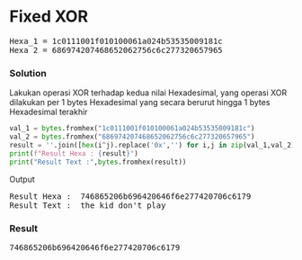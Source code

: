 <h1><b>Fixed XOR</h1></b>
<pre>
Hexa_1 = 1c0111001f010100061a024b53535009181c
Hexa_2 = 686974207468652062756c6c277320657965
</pre>
</b><h3>Solution</h3></b>
<p>Lakukan operasi XOR terhadap kedua nilai Hexadesimal, yang operasi XOR dilakukan per 1 bytes Hexadesimal yang secara berurut hingga 1 bytes Hexadesimal terakhir</p>

```python
val_1 = bytes.fromhex("1c0111001f010100061a024b53535009181c")
val_2 = bytes.fromhex("686974207468652062756c6c277320657965")
result = ''.join([hex(i^j).replace('0x','') for i,j in zip(val_1,val_2)])
print(f"Result Hexa : {result}")
print("Result Text :",bytes.fromhex(result))
```
<p>Output</p>
<pre>
Result Hexa :  746865206b696420646f6e277420706c6179
Result Text :  the kid don't play
</pre>
</b><h3>Result</h3></b>
<pre>
746865206b696420646f6e277420706c6179
</pre>
